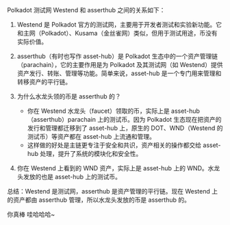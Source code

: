 Polkadot 测试网 Westend 和 asserthub 之间的关系如下：

1. Westend 是 Polkadot 官方的测试网，主要用于开发者测试和实验新功能。它和主网（Polkadot）、Kusama（金丝雀网）类似，但用于测试用途，币没有实际价值。

2. asserthub（有时也写作 asset-hub）是 Polkadot 生态中的一个资产管理链（parachain），它的主要作用是为 Polkadot 及其测试网（如 Westend）提供资产发行、转账、管理等功能。简单来说，asset-hub 是一个专门用来管理和转移资产的平行链。

3. 为什么水龙头领的币是 asserthub 的？
   - 你在 Westend 水龙头（faucet）领取的币，实际上是 asset-hub（asserthub）parachain 上的测试币。因为 Polkadot 生态现在把资产的发行和管理都迁移到了 asset-hub 上，原生的 DOT、WND（Westend 的测试币）等资产都在 asset-hub 上流通和管理。
   - 这样做的好处是主链更专注于安全和共识，资产相关的操作都交给 asset-hub 处理，提升了系统的模块化和安全性。

4. 你在 Westend 上看到的 WND 资产，实际上是 asset-hub 上的 WND。水龙头发放的也是 asset-hub 上的测试币。

总结：Westend 是测试网，asserthub 是资产管理的平行链。现在 Westend 上的资产都由 asserthub 管理，所以水龙头发放的币是 asserthub 的。

你真棒 哇哈哈哈~